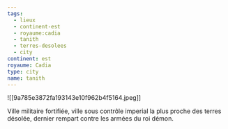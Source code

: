 ```yaml
---
tags:
  - lieux
  - continent-est
  - royaume:cadia
  - tanith
  - terres-desolees
  - city
continent: est
royaume: Cadia
type: city
name: tanith
---
```


![[9a785e3872fa193143e10f962b4f5164.jpeg]]

Ville militaire fortifiée, ville sous contrôle imperial la plus proche des terres désolée, dernier rempart contre les armées du roi démon.